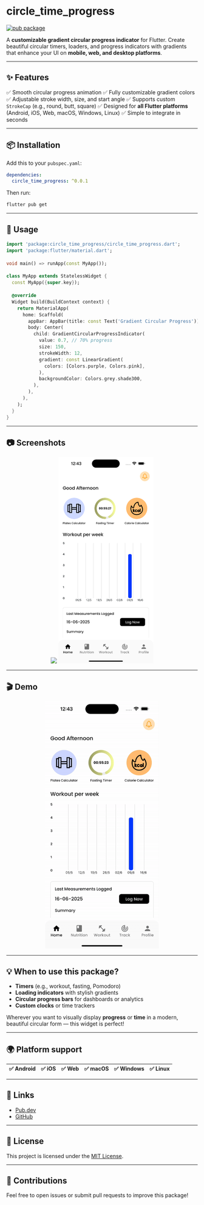 # circle\_time\_progress

[![pub package](https://img.shields.io/pub/v/circle_time_progress.svg)](https://pub.dev/packages/circle_time_progress)

A **customizable gradient circular progress indicator** for Flutter.
Create beautiful circular timers, loaders, and progress indicators with gradients that enhance your UI on **mobile, web, and desktop platforms**.

---

## ✨ Features

✅ Smooth circular progress animation
✅ Fully customizable gradient colors
✅ Adjustable stroke width, size, and start angle
✅ Supports custom `StrokeCap` (e.g., round, butt, square)
✅ Designed for **all Flutter platforms** (Android, iOS, Web, macOS, Windows, Linux)
✅ Simple to integrate in seconds

---

## 📦 Installation

Add this to your `pubspec.yaml`:

```yaml
dependencies:
  circle_time_progress: ^0.0.1
```

Then run:

```bash
flutter pub get
```

---

## 🚀 Usage

```dart
import 'package:circle_time_progress/circle_time_progress.dart';
import 'package:flutter/material.dart';

void main() => runApp(const MyApp());

class MyApp extends StatelessWidget {
  const MyApp({super.key});

  @override
  Widget build(BuildContext context) {
    return MaterialApp(
      home: Scaffold(
        appBar: AppBar(title: const Text('Gradient Circular Progress')),
        body: Center(
          child: GradientCircularProgressIndicator(
            value: 0.7, // 70% progress
            size: 150,
            strokeWidth: 12,
            gradient: const LinearGradient(
              colors: [Colors.purple, Colors.pink],
            ),
            backgroundColor: Colors.grey.shade300,
          ),
        ),
      ),
    );
  }
}
```

---

## 📷 Screenshots

<p align="center">
  <img src="https://raw.githubusercontent.com/JamshaidMallik/circle_time_progress/main/timer_progress1.png" width="250" />
  <img src="https://raw.githubusercontent.com/JamshaidMallik/circle_time_progress/main/timer_progress2.png" width="250" />
</p>

---

## 🎬 Demo

<p align="center">
  <img src="https://raw.githubusercontent.com/JamshaidMallik/circle_time_progress/main/timer_progress.gif" width="300" />
</p>

---

## 💡 When to use this package?

* **Timers** (e.g., workout, fasting, Pomodoro)
* **Loading indicators** with stylish gradients
* **Circular progress bars** for dashboards or analytics
* **Custom clocks** or time trackers

Wherever you want to visually display **progress** or **time** in a modern, beautiful circular form — this widget is perfect!

---

## 🌍 Platform support

| ✅ Android | ✅ iOS | ✅ Web | ✅ macOS | ✅ Windows | ✅ Linux |
| --------- | ----- | ----- | ------- | --------- | ------- |

---

## 🔗 Links

* [Pub.dev](https://pub.dev/packages/circle_time_progress)
* [GitHub](https://github.com/JamshaidMallik/circle_time_progress)

---

## 📜 License

This project is licensed under the [MIT License](LICENSE).

---

## 🙌 Contributions

Feel free to open issues or submit pull requests to improve this package!

